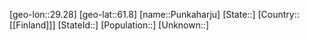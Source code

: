 ﻿---
location: [61.8,29.28]
type: City
tags:
- geo/City


SpocWebEntityId: 33551
isDeleted: false
confidential: public

---
[geo-lon::29.28]
[geo-lat::61.8]
[name::Punkaharju]
[State::]
[Country::[[Finland]]]
[StateId::]
[Population::]
[Unknown::]

